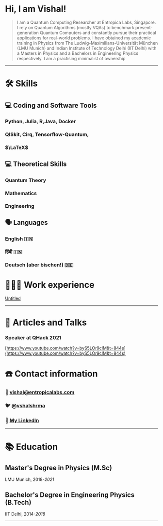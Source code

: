 # Hi, I am Vishal!

> I am a Quantum Computing Researcher at Entropica Labs, Singapore. I rely on Quantum Algorithms (mostly VQAs) to benchmark present-generation Quantum Computers and constantly pursue their practical applications for real-world problems. I have obtained my academic training in Physics from The Ludwig-Maximilians-Universität München (LMU Munich) and Indian Institute of Technology Delhi (IIT Delhi) with a Masters in Physics and a Bachelors in Engineering Physics respectively. I am a practising minimalist of ownership

---

# 🛠 Skills

## 💻 Coding and Software Tools

### Python, Julia, R,Java, Docker

### QISkit, Cirq, Tensorflow-Quantum,

### $\LaTeX$

## 💻 Theoretical Skills

### Quantum Theory

### Mathematics

### Engineering

## 🗣 Languages

### English 🇮🇳

### हिंदी 🇮🇳

### Deutsch (aber bischen!) 🇩🇪

# **🧑🏻‍💻** Work experience

[Untitled](https://www.notion.so/401b09a37e204964a667d1e12977e617)

---

# 📜 Articles and Talks

### Speaker at QHack 2021

[https://www.youtube.com/watch?v=byS5LOr9clM&t=844s](https://www.youtube.com/watch?v=byS5LOr9clM&t=844s)

# ☎️ Contact information

### 📧 vishal@entropicalabs.com

### 🐦 [@vshalshrma](http://twitter.com/vshal_shrma)

### 🔗 [My LinkedIn](https://www.linkedin.com/in/vishal-sharma-iit/)

---

# 📚 Education

## Master's **Degree in Physics (M.Sc)**

LMU Munich, 2018-*2021*

## **Bachelor's Degree in Engineering Physics (B.Tech)**

IIT Delhi, 2014-*2018*

---
